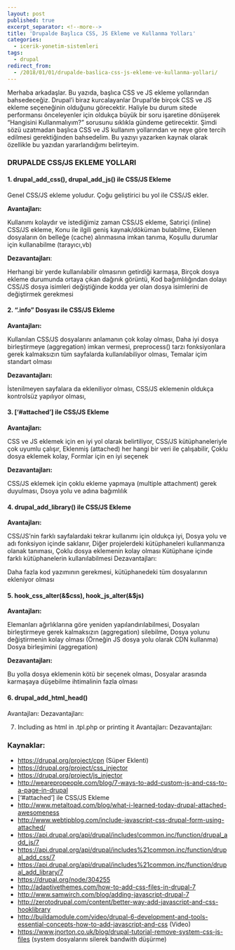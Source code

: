 ```yaml
---
layout: post
published: true
excerpt_separator: <!--more-->
title: 'Drupalde Başlıca CSS, JS Ekleme ve Kullanma Yolları'
categories:
  - icerik-yonetim-sistemleri
tags:
  - drupal
redirect_from:
  - /2018/01/01/drupalde-baslica-css-js-ekleme-ve-kullanma-yollari/   
---
```

Merhaba arkadaşlar. Bu yazıda, başlıca CSS ve JS ekleme yollarından bahsedeceğiz. Drupal’i biraz kurcalayanlar Drupal’de birçok CSS ve JS ekleme seçeneğinin olduğunu görecektir. Haliyle bu durum sitede performansı önceleyenler için oldukça büyük bir soru işaretine dönüşerek “Hangisini Kullanmalıyım?” sorusunu sıklıkla gündeme getirecektir. Şimdi sözü uzatmadan başlıca CSS ve JS kullanım yollarından ve neye göre tercih edilmesi gerektiğinden bahsedelim. Bu yazıyı yazarken kaynak olarak özellikle bu yazıdan yararlandığımı belirteyim.

<!--more-->

### DRUPALDE CSS/JS EKLEME YOLLARI

#### 1. drupal_add_css(), drupal_add_js() ile CSS/JS Ekleme

Genel CSS/JS ekleme yoludur. Çoğu geliştirici bu yol ile CSS/JS ekler.

**Avantajları:**

Kullanımı kolaydır ve istediğimiz zaman CSS/JS ekleme,
Satıriçi (inline) CSS/JS ekleme,
Konu ile ilgili geniş kaynak/döküman bulabilme,
Eklenen dosyaların ön belleğe (cache) alınmasına imkan tanıma,
Koşullu durumlar için kullanabilme (tarayıcı,vb)

**Dezavantajları**:

Herhangi bir yerde kullanılabilir olmasının getirdiği karmaşa,
Birçok dosya ekleme durumunda ortaya çıkan dağınık görüntü,
Kod bağımlılığından dolayı CSS/JS dosya isimleri değiştiğinde kodda yer olan dosya isimlerini de değiştirmek gerekmesi

#### 2. “.info” Dosyası ile CSS/JS Ekleme

**Avantajları:**

Kullanılan CSS/JS dosyalarını  anlamanın çok kolay olması,
Daha iyi dosya birleştirmeye (aggregation) imkan vermesi,
preprocess() tarzı fonksiyonlara gerek kalmaksızın tüm sayfalarda kullanılabiliyor olması,
Temalar içim standart olması

**Dezavantajları:**

İstenilmeyen sayfalara da ekleniliyor olması,
CSS/JS eklemenin oldukça kontrolsüz yapılıyor olması,
 

#### 3. [‘#attached’] ile CSS/JS Ekleme

**Avantajları:**

CSS ve JS eklemek için en iyi yol olarak belirtiliyor,
CSS/JS kütüphaneleriyle çok uyumlu çalışır,
Eklenmiş (attached) her hangi bir veri ile çalışabilir,
Çoklu dosya eklemek kolay,
Formlar için en iyi seçenek

**Dezavantajları:**

CSS/JS eklemek için çoklu ekleme yapmaya (multiple attachment) gerek duyulması,
Dsoya yolu ve adına bağımlılık

#### 4. drupal_add_library() ile CSS/JS Ekleme
 
**Avantajları:**

CSS/JS’nin farklı sayfalardaki tekrar kullanımı için oldukça iyi,
Dosya yolu ve adı fonksiyon içinde saklanır,
Diğer projelerdeki kütüphaneleri kullanmanıza olanak tanıması,
Çoklu dosya eklemenin kolay olması
Kütüphane içinde farklı kütüphanelerin kullanılabilmesi
Dezavantajları:

Daha fazla kod yazımının gerekmesi,
kütüphanedeki tüm dosyalarının ekleniyor olması

#### 5. hook_css_alter(&$css), hook_js_alter(&$js)

**Avantajları:**

Elemanları ağırlıklarına göre yeniden yapılandırılabilmesi,
Dosyaları birleştirmeye gerek kalmaksızın (aggregation) silebilme,
Dosya yolunu değiştirmenin kolay olması (Örneğin JS dosya yolu olarak CDN kullanma)
Dosya birleşimini (aggregation)

**Dezavantajları:**

Bu yolla dosya eklemenin kötü bir seçenek olması,
Dosyalar arasında karmaşaya düşebilme ihtimalinin fazla olması

#### 6. drupal_add_html_head()

Avantajları:
Dezavantajları:

7. Including as html in .tpl.php or printing it
Avantajları:
Dezavantajları:
 
### Kaynaklar:
- https://drupal.org/project/cpn  (Süper Eklenti)
- https://drupal.org/project/css_injector
- https://drupal.org/project/js_injector
- http://wearepropeople.com/blog/7-ways-to-add-custom-js-and-css-to-a-page-in-drupal
- [‘#attached’] ile CSS/JS Ekleme
- http://www.metaltoad.com/blog/what-i-learned-today-drupal-attached-awesomeness
- http://www.webtipblog.com/include-javascript-css-drupal-form-using-attached/
- https://api.drupal.org/api/drupal/includes!common.inc/function/drupal_add_js/7
- https://api.drupal.org/api/drupal/includes%21common.inc/function/drupal_add_css/7
- https://api.drupal.org/api/drupal/includes%21common.inc/function/drupal_add_library/7
- https://drupal.org/node/304255
- http://adaptivethemes.com/how-to-add-css-files-in-drupal-7
- http://www.samwirch.com/blog/adding-javascript-drupal-7
- http://zerotodrupal.com/content/better-way-add-javascript-and-css-hooklibrary
- http://buildamodule.com/video/drupal-6-development-and-tools-essential-concepts-how-to-add-javascript-and-css (Video)
- https://www.jnorton.co.uk/blog/drupal-tutorial-remove-system-css-js-files (system dosyalarını silerek bandwith düşürme)
